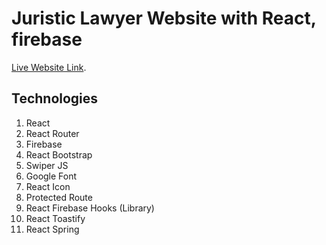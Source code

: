 # Juristic Lawyer Website with React, firebase

[Live Website Link](https://juristic-4bf27.web.app/).

## Technologies
1. React
2. React Router
3. Firebase
4. React Bootstrap
5. Swiper JS
6. Google Font
7. React Icon
8. Protected Route
9. React Firebase Hooks (Library)
10. React Toastify
11. React Spring
